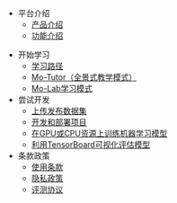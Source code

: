 - 平台介绍
  - [产品介绍](zh-cn/产品介绍.md)
  - [功能介绍](zh-cn/功能介绍.md)

* 开始学习
  * [学习路径](zh-cn/学习路径.md)
  * [Mo-Tutor（全景式教学模式）](zh-cn/Mo-Tutor（全景式教学模式）.md)
  * [Mo-Lab学习模式](zh-cn/Mo-Lab学习模式.md)
* 尝试开发
  * [上传发布数据集](zh-cn/上传发布数据集.md)
  * [开发和部署项目](zh-cn/开发和部署项目.md)
  * [在GPU或CPU资源上训练机器学习模型](zh-cn/在GPU或CPU资源上训练机器学习模型.md)
  * [利用TensorBoard可视化评估模型](zh-cn/利用TensorBoard可视化评估模型.md)
* 条款政策
  * [使用条款](zh-cn/使用条款.md)
  * [隐私政策](zh-cn/隐私政策.md)
  * [评测协议](zh-cn/评测协议.md)
